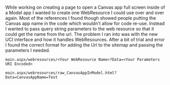 
While working on creating a page to open a Canvas app full screen inside of a Model app I wanted to create one WebResource I could use over and over again.  Most of the references I found though showed people putting the Canvas app name in the code which wouldn't allow for code re-use.  Instead I wanted to pass query string parameters to the web resource so that it could get the name from the url.  The problem I ran into was with the new UCI interface and how it handles WebResources.  After a bit of trial and error I found the correct format for adding the Url to the sitemap and passing the parameters I needed.

``
main.aspx/webresources/<Your WebResource Name>?Data=<Your Parameters URI Encoded>
``

``
main.aspx/webresources/raw_CanvasAppInModel.html?Data=CanvasAppName=Test
``
<!--stackedit_data:
eyJoaXN0b3J5IjpbNjM5NzA1MTQzXX0=
-->